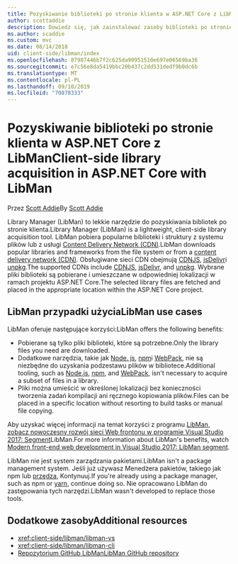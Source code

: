 ```yaml
---
title: Pozyskiwanie biblioteki po stronie klienta w ASP.NET Core z LibMan
author: scottaddie
description: Dowiedz się, jak zainstalować zasoby biblioteki po stronie klienta w projekcie ASP.NET Core przy użyciu programu Library Manager (LibMan).
ms.author: scaddie
ms.custom: mvc
ms.date: 08/14/2018
uid: client-side/libman/index
ms.openlocfilehash: 87987446b7f2c625da90951510e697e06569ba36
ms.sourcegitcommit: e7c56e8da5419bbc20b437c2dd531dedf9b0dc6b
ms.translationtype: MT
ms.contentlocale: pl-PL
ms.lasthandoff: 09/10/2019
ms.locfileid: "70878333"
---
```

# <a name="client-side-library-acquisition-in-aspnet-core-with-libman"></a><span data-ttu-id="1bfa2-103">Pozyskiwanie biblioteki po stronie klienta w ASP.NET Core z LibMan</span><span class="sxs-lookup"><span data-stu-id="1bfa2-103">Client-side library acquisition in ASP.NET Core with LibMan</span></span>

<span data-ttu-id="1bfa2-104">Przez [Scott Addie](https://twitter.com/Scott_Addie)</span><span class="sxs-lookup"><span data-stu-id="1bfa2-104">By [Scott Addie](https://twitter.com/Scott_Addie)</span></span>

<span data-ttu-id="1bfa2-105">Library Manager (LibMan) to lekkie narzędzie do pozyskiwania bibliotek po stronie klienta.</span><span class="sxs-lookup"><span data-stu-id="1bfa2-105">Library Manager (LibMan) is a lightweight, client-side library acquisition tool.</span></span> <span data-ttu-id="1bfa2-106">LibMan pobiera popularne biblioteki i struktury z systemu plików lub z usługi [Content Delivery Network (CDN)](https://wikipedia.org/wiki/Content_delivery_network).</span><span class="sxs-lookup"><span data-stu-id="1bfa2-106">LibMan downloads popular libraries and frameworks from the file system or from a [content delivery network (CDN)](https://wikipedia.org/wiki/Content_delivery_network).</span></span> <span data-ttu-id="1bfa2-107">Obsługiwane sieci CDN obejmują [CDNJS](https://cdnjs.com/), [jsDelivr](https://www.jsdelivr.com/)i [unpkg](https://unpkg.com/#/).</span><span class="sxs-lookup"><span data-stu-id="1bfa2-107">The supported CDNs include [CDNJS](https://cdnjs.com/), [jsDelivr](https://www.jsdelivr.com/), and [unpkg](https://unpkg.com/#/).</span></span> <span data-ttu-id="1bfa2-108">Wybrane pliki biblioteki są pobierane i umieszczane w odpowiedniej lokalizacji w ramach projektu ASP.NET Core.</span><span class="sxs-lookup"><span data-stu-id="1bfa2-108">The selected library files are fetched and placed in the appropriate location within the ASP.NET Core project.</span></span>

## <a name="libman-use-cases"></a><span data-ttu-id="1bfa2-109">LibMan przypadki użycia</span><span class="sxs-lookup"><span data-stu-id="1bfa2-109">LibMan use cases</span></span>

<span data-ttu-id="1bfa2-110">LibMan oferuje następujące korzyści:</span><span class="sxs-lookup"><span data-stu-id="1bfa2-110">LibMan offers the following benefits:</span></span>

* <span data-ttu-id="1bfa2-111">Pobierane są tylko pliki biblioteki, które są potrzebne.</span><span class="sxs-lookup"><span data-stu-id="1bfa2-111">Only the library files you need are downloaded.</span></span>
* <span data-ttu-id="1bfa2-112">Dodatkowe narzędzia, takie jak [Node. js](https://nodejs.org), [npm](https://www.npmjs.com)i [WebPack](https://webpack.js.org), nie są niezbędne do uzyskania podzestawu plików w bibliotece.</span><span class="sxs-lookup"><span data-stu-id="1bfa2-112">Additional tooling, such as [Node.js](https://nodejs.org), [npm](https://www.npmjs.com), and [WebPack](https://webpack.js.org), isn't necessary to acquire a subset of files in a library.</span></span>
* <span data-ttu-id="1bfa2-113">Pliki można umieścić w określonej lokalizacji bez konieczności tworzenia zadań kompilacji ani ręcznego kopiowania plików.</span><span class="sxs-lookup"><span data-stu-id="1bfa2-113">Files can be placed in a specific location without resorting to build tasks or manual file copying.</span></span>

<span data-ttu-id="1bfa2-114">Aby uzyskać więcej informacji na temat korzyści z programu [LibMan, zobacz nowoczesny rozwój sieci Web frontonu w programie Visual Studio 2017: Segment](https://channel9.msdn.com/Events/Build/2017/B8073#time=43m34s)LibMan.</span><span class="sxs-lookup"><span data-stu-id="1bfa2-114">For more information about LibMan's benefits, watch [Modern front-end web development in Visual Studio 2017: LibMan segment](https://channel9.msdn.com/Events/Build/2017/B8073#time=43m34s).</span></span>

<span data-ttu-id="1bfa2-115">LibMan nie jest system zarządzania pakietami.</span><span class="sxs-lookup"><span data-stu-id="1bfa2-115">LibMan isn't a package management system.</span></span> <span data-ttu-id="1bfa2-116">Jeśli już używasz Menedżera pakietów, takiego jak npm lub [przędza](https://yarnpkg.com), Kontynuuj.</span><span class="sxs-lookup"><span data-stu-id="1bfa2-116">If you're already using a package manager, such as npm or [yarn](https://yarnpkg.com), continue doing so.</span></span> <span data-ttu-id="1bfa2-117">Nie opracowano LibMan do zastępowania tych narzędzi.</span><span class="sxs-lookup"><span data-stu-id="1bfa2-117">LibMan wasn't developed to replace those tools.</span></span>

## <a name="additional-resources"></a><span data-ttu-id="1bfa2-118">Dodatkowe zasoby</span><span class="sxs-lookup"><span data-stu-id="1bfa2-118">Additional resources</span></span>

* <xref:client-side/libman/libman-vs>
* <xref:client-side/libman/libman-cli>
* [<span data-ttu-id="1bfa2-119">Repozytorium GitHub LibMan</span><span class="sxs-lookup"><span data-stu-id="1bfa2-119">LibMan GitHub repository</span></span>](https://github.com/aspnet/LibraryManager)
